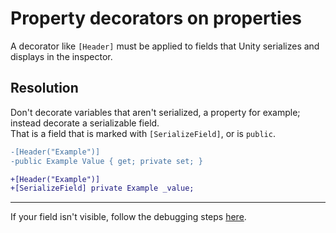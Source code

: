 # Property decorators on properties
A decorator like `[Header]` must be applied to fields that Unity serializes and displays in the inspector.

## Resolution
Don't decorate variables that aren't serialized, a property for example; instead decorate a serializable field.  
That is a field that is marked with `[SerializeField]`, or is `public`.  

```diff
-[Header("Example")]
-public Example Value { get; private set; }

+[Header("Example")]
+[SerializeField] private Example _value;
```

---

If your field isn't visible, follow the debugging steps [here](../../Serialization.md).
